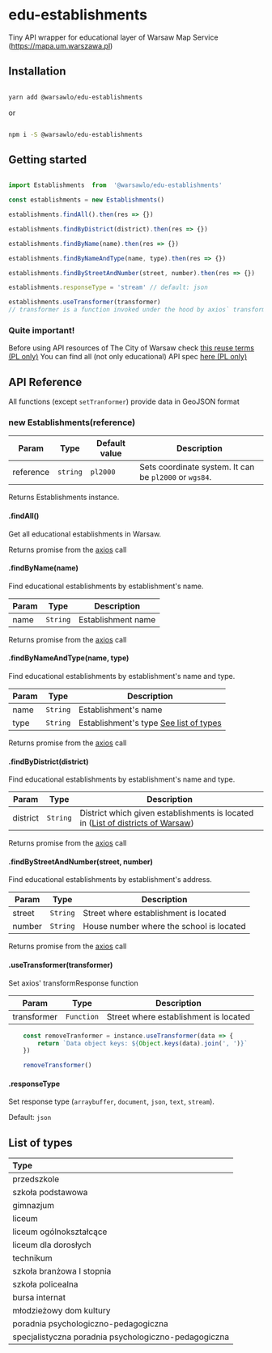 
# edu-establishments

Tiny API wrapper for educational layer of Warsaw Map Service (https://mapa.um.warszawa.pl)

## Installation

```bash

yarn add @warsawlo/edu-establishments
```
or
```bash

npm i -S @warsawlo/edu-establishments

```

## Getting started

```javascript

import Establishments  from  '@warsawlo/edu-establishments'

const establishments = new Establishments()

establishments.findAll().then(res => {})

establishments.findByDistrict(district).then(res => {})

establishments.findByName(name).then(res => {})

establishments.findByNameAndType(name, type).then(res => {})

establishments.findByStreetAndNumber(street, number).then(res => {})

establishments.responseType = 'stream' // default: json

establishments.useTransformer(transformer)
// transformer is a function invoked under the hood by axios` transformResponse
```
### Quite important!

Before using API resources of The City of Warsaw check [this reuse terms (PL only)](http://www.mapa.um.warszawa.pl/warunki.html)
You can find all (not only educational) API spec [here (PL only)](https://mapa.um.warszawa.pl/files/Dokumentacja_uslug_REST_SOAP_BGiK.pdf)


## API Reference

All functions (except ``setTranformer``) provide data in GeoJSON format

### new Establishments(reference)

| Param | Type | Default value | Description |
| - | - | - | - |
| reference | ``string`` | ``pl2000`` | Sets coordinate system. It can be ``pl2000`` or ``wgs84``.

Returns Establishments instance.

#### .findAll()

Get all educational establishments in Warsaw.

Returns promise from the [axios](https://github.com/axios/axios) call

#### .findByName(name)

Find educational establishments by establishment's name.

| Param | Type | Description |
| - | - | - |
| name | ``String`` | Establishment name

Returns promise from the [axios](https://github.com/axios/axios) call

#### .findByNameAndType(name, type)

Find educational establishments by establishment's name and type.

| Param | Type | Description |
| - | - | - |
| name | ``String`` | Establishment's name
| type | ``String`` | Establishment's type [See list of types](#types)

Returns promise from the [axios](https://github.com/axios/axios) call

#### .findByDistrict(district)

Find educational establishments by establishment's name and type.

| Param | Type | Description |
| - | - | - |
| district | ``String`` | District which given establishments is located in ([List of districts of Warsaw](https://en.wikipedia.org/wiki/Districts_of_Warsaw))

Returns promise from the [axios](https://github.com/axios/axios) call

#### .findByStreetAndNumber(street, number)

Find educational establishments by establishment's address.

| Param | Type | Description |
| - | - | - |
| street | ``String`` | Street where establishment is located
| number | ``String`` | House number where the school is located

Returns promise from the [axios](https://github.com/axios/axios) call


#### .useTransformer(transformer)

Set axios' transformResponse function

| Param | Type | Description |
| - | - | - |
| transformer | ``Function`` | Street where establishment is located

```javascript
    const removeTranformer = instance.useTransformer(data => {
        return `Data object keys: ${Object.keys(data).join(', ')}`
    })

    removeTransformer()
```

#### .responseType

Set response type (``arraybuffer``, ``document``, ``json``, ``text``, ``stream``).

Default: ``json``

<a id="types"></a>
## List of types
| Type |
| :-- |
|  przedszkole |
|  szkoła podstawowa |
|  gimnazjum |
|  liceum |
|  liceum ogólnokształcące |
|  liceum dla dorosłych |
|  technikum |
|  szkoła branżowa I stopnia |
|  szkoła policealna |
|  bursa internat |
|  młodzieżowy dom kultury |
|  poradnia psychologiczno-pedagogiczna |
|  specjalistyczna poradnia psychologiczno-pedagogiczna |







